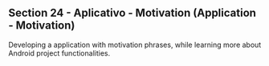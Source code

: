 ## Section 24 - Aplicativo - Motivation (Application - Motivation)

Developing a application with motivation phrases, while learning more about Android project functionalities.
